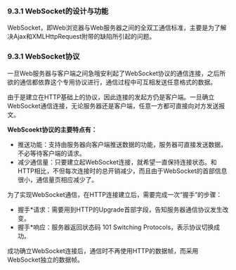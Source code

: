 ### 9.3.1 WebSocket的设计与功能
WebSocket，即Web浏览器与Web服务器之间的全双工通信标准，主要是为了解决Ajax和XMLHttpRequest附带的缺陷所引起的问题。

### 9.3.1 WebSocket协议
一旦Web服务器与客户端之间急哦安利起了WebSocket协议的通信连接，之后所欲的通信都依靠这个专用协议进行，通信过程中可互相发送任意格式的数据。

由于是建立在HTTP基础上的协议，因此连接的发起方仍是客户端。一旦确立WebSocket通信连接，无论服务器还是客户端，任意一方都可直接向对方发送报文。

**WebScoekt协议的主要特点有：**
* 推送功能：支持由服务器向客户端推送数据的功能，服务器可直接发送数据，不必等待客户端的请求。
* 减少通信量：只要建立起WebSocket连接，就希望一直保持连接状态。和HTTP相比，不但每次连接时的总开销减少，而且由于WebSocket的首部信息很小，通信量页相应减少了。

为了实现WebSocket通信，在HTTP连接建立后，需要完成一次“握手”的步骤：
* 握手*请求：需要用到HTTP的Upgrade首部字段，告知服务器通信协议发生改变。
* 握手*响应：服务器返回状态码 101 Switching Protocols，表示协议切换成功。

成功确立WebSocket连接后，通信时不再使用HTTP的数据帧，而采用WebSocket独立的数据帧。